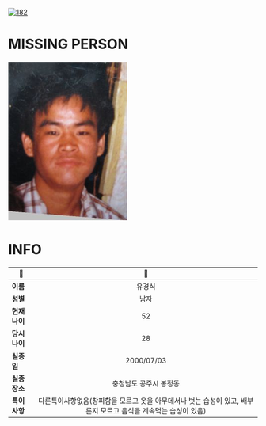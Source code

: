 [![182](https://img.shields.io/badge/%EC%8B%A4%EC%A2%85%EC%8B%A0%EA%B3%A0%EB%8A%94%20%EA%B5%AD%EB%B2%88%EC%97%86%EC%9D%B4-182-blue)](http://safe182.go.kr/index.do)

# MISSING PERSON

<img src="./missing_person.jpg">

# INFO

|🔑|💎|
|--|:--:|
|**이름**|유경식|
|**성별**|남자|
|**현재 나이**|52|
|**당시 나이**|28|
|**실종일**|2000/07/03|
|**실종 장소**|충청남도 공주시 봉정동 |
|**특이사항**|다른특이사항없음(창피함을 모르고 옷을 아무데서나 벗는 습성이 있고, 배부른지 모르고 음식을 계속먹는 습성이 있음)|

